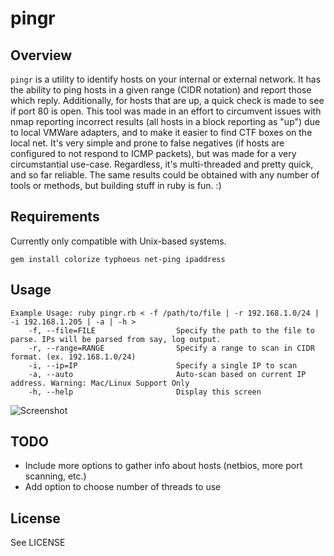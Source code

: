 # pingr

## Overview
`pingr` is a utility to identify hosts on your internal or external network. It has the ability to ping hosts in a given range (CIDR notation) and report those which reply. Additionally, for hosts that are up, a quick check is made to see if port 80 is open. This tool was made in an effort to circumvent issues with nmap reporting incorrect results (all hosts in a block reporting as "up") due to local VMWare adapters, and to make it easier to find CTF boxes on the local net. It's very simple and prone to false negatives (if hosts are configured to not respond to ICMP packets), but was made for a very circumstantial use-case. Regardless, it's multi-threaded and pretty quick, and so far reliable. The same results could be obtained with any number of tools or methods, but building stuff in ruby is fun. :)

## Requirements
Currently only compatible with Unix-based systems.

```
gem install colorize typhoeus net-ping ipaddress
```

## Usage
```
Example Usage: ruby pingr.rb < -f /path/to/file | -r 192.168.1.0/24 | -i 192.168.1.205 | -a | -h >
    -f, --file=FILE                  Specify the path to the file to parse. IPs will be parsed from say, log output.
    -r, --range=RANGE                Specify a range to scan in CIDR format. (ex. 192.168.1.0/24)
    -i, --ip=IP                      Specify a single IP to scan
    -a, --auto                       Auto-scan based on current IP address. Warning: Mac/Linux Support Only
    -h, --help                       Display this screen
```

![Screenshot](http://cl.ly/3X1h240M3C0c/Screen%20Shot%202016-06-30%20at%206.15.35%20PM.png)

## TODO
- Include more options to gather info about hosts (netbios, more port scanning, etc.)
- Add option to choose number of threads to use

## License
See LICENSE